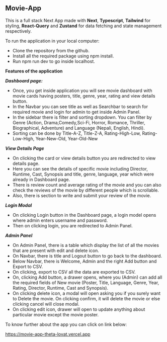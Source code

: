 ## Movie-App

This is a full stack Next App made with **Next**, **Typescript**, **Tailwind** for styling, **React-Query** and **Zustand** for data fetching and state management respectively.

To run the application in your local computer:

- Clone the repository from the github.
- Install all the required package using npm install.
- Run npm run dev to go inside localhost.

**Features of the application**

**_Dashboard page:_**

- Once, you get inside application you will see movie dashboard with movie cards having posters, title, genre, year, rating and view details button.
- In the Navbar you can see title as well as Searchbar to search for required movie and login for admin to get inside Admin Panel.
- In the sidebar there is filter and sorting dropdown. You can filter by Genre (Action, Drama,Comedy,Sci-Fi, Horror, Romance, Thriller, Biographical, Adventure) and Language (Nepali, English, Hindi).
- Sorting can be done by Title-A-Z, Title-Z-A, Rating-High-Low, Rating-Low-High, Year-New-Old, Year-Old-New

***View Details Page***

- On clicking the card or view details button you are redirected to view details page.
- Here you can see the details of specific movie including Director, Runtime, Cast, Synopsis and title, genre, language, year which were already in Dashboard page.
- There is review count and average rating of the movie and you can also check the reviews of the movie by different people which is scrollable.
- Also, there is section to write and submit your review of the movie.

***Login Modal***

- On clicking Login button in the Dashboard page, a login model opens where admin enters username and password.
- Then on clicking login, you are redirected to Admin Panel.

***Admin Panel***

- On Admin Panel, there is a table which display the list of all the  movies that are present with edit and delete icon.
- On Navbar, there is title and Logout button to go back to the dashboard.
- Below Navbar, there is Welcome, Admin and the right Add button and Export to CSV.
- On clicking, export to CSV all the data are exported to CSV.
- On, clicking Add button, a drawer opens, where you (Admin)  can add all the required fields of New movie (Poster, Title, Language, Genre, Year, Rating, Director, Runtime, Cast and Synopsis). 
- On clicking delete icon, a modal will open asking you if you surely want to Delete the movie. On clicking confirm, it will delete the movie or else clicking cancel will close modal.
- On clicking edit icon, drawer will open to update anything about particular movie except the movie poster.

To know further about the app you can click on link below: 

https://movie-app-theta-lovat.vercel.app
